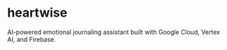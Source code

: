 # heartwise
AI-powered emotional journaling assistant built with Google Cloud, Vertex AI, and Firebase.
